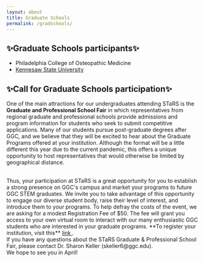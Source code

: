 ```yaml
---
layout: about
title: Graduate Schools
permalink: /gradschools/
---
```


<div align="left">
  <h2>✨Graduate Schools participants✨</h2>
   
* Philadelphia College of Osteopathic Medicine <br>
* <a href="https://msit.kennesaw.edu/">Kennesaw State University</a>
</div>

<div align="left">
  <h2>✨Call for Graduate Schools participation✨</h2>

One of the main attractions for our undergraduates attending STaRS is the **Graduate and Professional School Fair** in which representatives from regional graduate and professional schools provide admissions and program information for students who seek to submit competitive applications.  Many of our students pursue post-graduate degrees after GGC, and we believe that they will be excited to hear about the Graduate Programs offered at your institution. Although the format will be a little different this year due to the current pandemic, this offers a unique opportunity to host representatives that would otherwise be limited by geographical distance.

<br>
Thus, your participation at STaRS is a great opportunity for you to establish a strong presence on GGC's campus and market your programs to future GGC STEM graduates.  We invite you to take advantage of this opportunity to engage our diverse student body, raise their level of interest, and introduce them to your programs. To help defray the costs of the event, we are asking for a modest Registration Fee of $50.  The fee will grant you access to your own virtual room to interact with our many enthusiastic GGC students who are interested in your graduate programs. **To register your institution, visit this** <a href="https://georgia-gwinnett-college-foundation-inc.square.site/product/grad-professional-other-attendee/38?cs=true&cst=custom"> link </a>. 

<br>
If you have any questions about the STaRS Graduate & Professional School Fair, please contact Dr. Sharon Keller (skeller6@ggc.edu). 

<br>
We hope to see you in April! 
</div>
